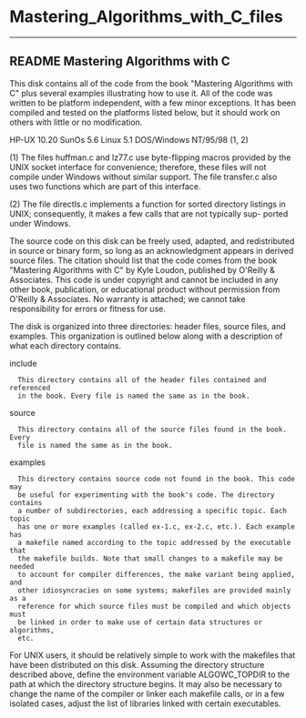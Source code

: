 # Mastering_Algorithms_with_C_files

------------------------------------------------------------------------------
README
Mastering Algorithms with C
------------------------------------------------------------------------------

This disk contains all of the code from the book "Mastering Algorithms with C"
plus several examples illustrating how to use it.  All of the code was written
to be platform independent, with a few minor exceptions.  It has been compiled
and tested  on the platforms listed below,  but it should work  on others with
little or no modification.

   HP-UX 10.20
   SunOs 5.6 
   Linux 5.1
   DOS/Windows NT/95/98 (1, 2)

   (1) The files huffman.c and lz77.c use byte-flipping macros provided by the
       UNIX socket interface for convenience; therefore, these  files will not
       compile under Windows without similar support. The file transfer.c also
       uses two functions which are part of this interface.

   (2) The file directls.c implements a function for sorted directory listings
       in UNIX; consequently, it makes a few calls that are not typically sup-
       ported under Windows.

The source code on this disk can be freely used, adapted, and redistributed in
source or  binary form, so long as an acknowledgment appears in derived source
files. The citation should list that the code comes from the  book  "Mastering
Algorithms with C"  by Kyle Loudon,  published by O'Reilly & Associates.  This
code is under copyright and cannot be included in any other book, publication,
or  educational product  without  permission  from  O'Reilly & Associates.  No
warranty is attached; we cannot take responsibility for errors or  fitness for
use.

The disk is organized into three directories: header files, source files,  and
examples. This organization is outlined below along with a description of what
each directory contains.

   include

      This directory contains all of the header files contained and referenced
      in the book. Every file is named the same as in the book.

   source

      This directory contains all of the source files found in the book. Every
      file is named the same as in the book.

   examples

      This directory contains source code not found in the book. This code may
      be useful for experimenting with the book's code. The directory contains
      a number of subdirectories, each addressing a specific topic. Each topic
      has one or more examples (called ex-1.c, ex-2.c, etc.). Each example has
      a makefile named according to the topic addressed by the executable that
      the makefile builds. Note that small changes to a makefile may be needed
      to account for compiler differences, the make variant being applied, and
      other idiosyncracies on some systems; makefiles are provided mainly as a
      reference for which source files must be compiled and which objects must
      be linked in order to make use of certain data structures or algorithms,
      etc.

For UNIX users, it should be relatively simple to work with the makefiles that
have been distributed on this disk. Assuming the directory structure described
above, define the environment variable ALGOWC_TOPDIR  to the path at which the
directory structure begins. It may also be necessary to change the name of the
compiler or linker each makefile calls, or in a few isolated cases, adjust the
list of libraries linked with certain executables.
